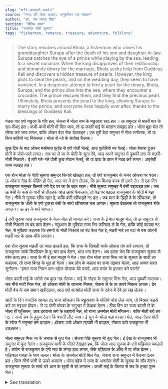 ```yaml
---
slug: "mft-anmol-moti"
source: "मगध की लोक कथाएं: अनुशाीलन एवं संचयन"
author: "डॉ. राम प्रसाद सिंह"
section: "विविध कथा"
title: "अनमोल मोती सुरूपा"
tags: "fisherman, romance, treasure, adventure, folklore"
---
```

<blockquote>
The story revolves around Bhola, a fisherman who raises his granddaughter Surupa after the death of his son and daughter-in-law. Surupa catches the eye of a prince while playing by the sea, leading to a secret romance. When the king disapproves of their relationship and demands dowry for the marriage, Bhola seeks help from Goddess Kali and discovers a hidden treasure of pearls. However, the king plots to steal the pearls, and on the wedding day, they seem to have vanished. In a desperate attempt to find a pearl for the dowry, Bhola, Surupa, and the prince dive into the sea, where they encounter a crocodile. The prince rescues them, and they find the precious pearl. Ultimately, Bhola presents the pearl to the king, allowing Surupa to marry the prince, and everyone lives happily ever after, thanks to the blessings of Goddess Kali.
</blockquote>

गंडक पार एगो मछुआ के गाँव हल, जेकरा में भोला नाम के मछुआरा रहऽ हल । ऊ समुन्दर से मछरी मार के खा-पीअऽ हल। कभी-कभी मोती भी मिल जाय, तो ऊ काली माई के बरदान समझऽ हल। भोला बूढ़ा भेल तो तीरथ करे जाय लगल, बाकि ओकर बेटा रोक देलकइन। एक तुरी बेटा समुन्दर में गोता लगौलक, तो ऊ फिन कहिनो नऽ निकलल। भोला रो-धो के संतोख कैलक। 

कुछ दिन के बाद ओकर मसोमात पुतोह से एगो पोती भेलई, आउ पुतोहियो मर गेलई। भोला बेचारा टुअर पोती के पोसे-पाले लगल। नाव पर ले जा के पोती के सुता देवे, आउ अपने समुन्दर में डुबकी लगा के मछरी-मोती निकाले। ई तरी गते-गते पोती कुछ सेयान भेलई, तो ऊ दादा के काम में मदद करे लगल। अइसेहीं काम चलइत हल।

एक रोज भोला के पोती सुरूपा समुन्दर किनारे खेलइत हल, तो एगो राजकुमार के नजर ओकरा पर परल। ऊ ओकरा देख के मोहित हो गेल, आउ मन में ठान लेलक, कि हम बिआह करब तो एकरे से। से एक दिन राजकुमार समुन्दर किनारे एगो पेड़ पर जा के बइठ रहल। नीचे सुरूपा समुन्दर में बंसी बझावइत हल। जब ऊ बंसी के कस के पानी से तीरलक आउ ऊपरे फेंकलक, तो पेड़ पर बइठल राजकुमार के धोती में बझ गेल। नीचे से सुरूपा खींच रहल हे, बाकि बंसी खींचाइते नऽ हल। जब कस के झिट्टी दे के खींचलक, तो राजकुमार के धोती के एगो टुकड़ा बंसी के साथे खींचायल चल आयल। सुरूपा देखलक तो राजकुमार रोके लगलन। ऊ डर के मारे भागल। 

ई तरी सुरूपा आउ राजकुमार के मेल-जोल हो जायल करे। राजा के ई बात मालूम भेल, तो ऊ समुन्दर से मोती निकाले ला बंद करा देलन। मछुआरा के मुखिया राजा भिर फरियाद ले के गेल, बाकि कोई फायदा नऽ भेल, से मुखिया कहलक कि हमनी के मोती निकाले ला बंद कैल गेल हे, मछरी मारे ला नऽ! से बस ओहनी मछरी मार के खाय-पीये लगलन।
 
एक रोज सुरूपा मछली ला जाल डालले हल, कि राजा के सिपाही जाके ओकरा तंग करे लगलन, तो राजकुमार जाके सिपहियन के दू-चार हाथ देलन, आउ भगा देलन। अब हल्ला भेल कि राजकुमार सुरूपा से परेम करऽ हथ। राजा के भी ई बात मालूम भे गेल। एक रोज भोला राजा भिरू जा के सुरूपा के सादी ला कहलक, तो राजा बिगड़ के भूत हो गेलन। सब लोग के कहला पर राजा तइयार भेलन, आउ अप्पन सरत सुनौलन- 'हमरा राजा नियन दान-दहेज-पोसाक देवे परतो, आउ वसंत के इज्जत करे परतो!' 

भोला काली माई के भरोसे सब कुछ गछ लेलक। माई के गोहरा के समुन्दर भिरू गेल, आउ डुबकी मारलक। जब नीचे माटी भिरू गेल, तो ओकरा मोती के खजाना मिलल, जेकरा ले के ऊ ऊपरे निकल आयल। ढेर मोती बेच के सब समान खरीदलक, आउ एगो अनमोल मोती राजा के दहेज में देबे ला रख लेलक।

सादी के दिन नजदीक आयल तऽ राजा सोचलन कि मछुअरवा के मोतिये चोरा लेल जाय, तो बिआह कइसे करे ला तइयार होयत। से ऊ मोती चोरवा के समुन्दर में फेंकवा देलन। ठीक दिन पर राजा बराती ले के भोला हीं पहुँचलन, आउ दरवाजा लगे के तइयारी भेल, तो राजा अनमोल मोती माँगलन। बाकि मोती रहो तब नऽ । राजा सब के हुकुम देलन कि बराती लौट जाय। ई सुन के भोला बड़ा परसान भेल, आउ दोसर मोती के खोज में समुन्दर दने दउड़ल। ओकरा पाछे ओकर लड़की भी दउड़ल, सेकरा पाछे राजकुमार भी दउड़लन। 

भोला समुन्दर भिरू जा के चभाक से कूद गेल। सेकरा पीछे सुरूपा भी कूद गेल। ई देख के राजकुमार भी समुन्दर में कूद गेलन। राजकुमार पानी के भीतरे देखइत हथ, कि भोला आउ सुरूपा के एगो घड़ियाल पकड़ले हे। संयोग से राजकुमार के एगो नाव के लंगड़ हाथ लगल, जेके घड़ियाल के आँख में ऊ भोंक देलन। घड़ियाल घबड़ा के भाग चलल। भोला के अनमोल मोती मिल गेल, जेकरा राजा समुन्दर में फेंकवा देलन हल। फिन तीनों पानी से ऊपरे अयलन। भोला दहेज में राजा के अनमोल मोती के सुरूपा के सौंप देलन। राजकुमार सुरूपा के साथे घरे आन के खुसी से रहे लगलन। काली माई के किरपा से सब के इच्छा पूरन भेल। 

<details>
<summary>See translation</summary>

There was a village across the Gandak river where a fisherman named Bhola lived. He caught fish from the sea for food and sometimes found pearls, which he considered a blessing from the Goddess Kali. As Bhola grew old, he started going on pilgrimages, but his son stopped him from doing so. One day, Bhola's only son dived into the sea and did not resurface. Bhola cried and accepted his fate.

A few days later, Bhola's daughter-in-law gave birth to a granddaughter, but sadly, the daughter-in-law passed away. Poor Bhola took it upon himself to raise the child. He would carry her on his boat to put her to sleep and would dive into the sea to catch fish and pearls. As the girl grew a little older, she began to help her grandfather with his work. Thus, life went on.

One day, Bhola's granddaughter Surupa was playing by the sea when a prince noticed her. He was enchanted by her beauty and decided that he would marry her. One day, the prince sat atop a tree by the sea while Surupa was playing with her fishing rod in the water. As she reeled in her line and threw it back, it got caught on the prince's dhoti (traditional garment). Surupa tugged from below, but the line wouldn’t budge. When she pulled harder, a piece of the prince's dhoti came away with the line. Seeing this, Surupa became frightened and ran away.

Thus began the secret meetings between Surupa and the prince. When the king learned about this, he ordered that the fishermen be stopped from collecting pearls from the sea. The chief of the fishermen went to the king to plead, but it was of no use; he was told that they could not collect pearls, but could continue fishing! So, the fishermen only managed to fish for their own meals.

One day, when Surupa was casting her net to catch fish, the king's soldiers came and started troubling her. The prince intervened, fought off the soldiers, and sent them away. News spread that the prince was in love with Surupa. The king soon found out about this. One day, Bhola went to the king to propose for Surupa's marriage, but the king became furious. Upon the insistence of his courtiers, the king agreed but laid down a condition: "I will only approve the marriage if you provide me with gifts, dowry, and respect the royal family!"

Bhola relied on the grace of Goddess Kali. He went to the sea to seek her blessings and dove in. When he reached the bottom, he discovered a treasure trove of pearls, which he brought back up. He sold many pearls to buy all that was needed and kept one precious pearl to give as dowry to the king.

As the wedding day approached, the king plotted to steal Bhola's pearls, planning to force him to comply with his demands. Therefore, he ordered that the pearls be thrown back into the sea. On the wedding day, the king arrived with his entourage at Bhola's home, and as the preparations were made, the king demanded the precious pearl. But lo and behold, there were no pearls left! The king commanded everyone to leave. Upon hearing this, Bhola became extremely distressed and ran towards the sea to search for another pearl. His daughter also ran after him, followed by the prince.

Bhola jumped into the sea with a splash, and Surupa jumped in right after him. Seeing this, the prince also jumped into the water. Underwater, the prince saw that Bhola and Surupa were being threatened by a crocodile. By chance, he found an oar from a boat and jabbed it into the crocodile's eye. The crocodile, startled, swam away. Bhola found the precious pearl that the king had thrown into the sea. Then all three surfaced from the water. Bhola handed the precious pearl to the king as dowry for Surupa. The prince took Surupa home, and they lived happily together. By the grace of Goddess Kali, everyone's wishes were fulfilled.
</details>